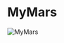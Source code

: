 # MyMars
![MyMars](https://github.com/iAndrew25/my-mars/blob/master/src/assets/pictures/my-mars.gif)
